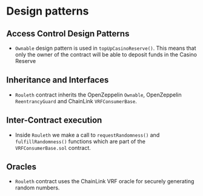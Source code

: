 # Design patterns

## Access Control Design Patterns

- `Ownable` design pattern is used in `topUpCasinoReserve()`. This means that only the owner of the contract will be able to deposit funds in the Casino Reserve

## Inheritance and Interfaces

- `Rouleth` contract inherits the OpenZeppelin `Ownable`, OpenZeppelin `ReentrancyGuard` and ChainLink `VRFConsumerBase`.

## Inter-Contract execution

- Inside `Rouleth` we make a call to `requestRandomness()` and `fulfillRandomness()` functions which are part of the `VRFConsumerBase.sol` contract.

## Oracles

- `Rouleth` contract uses the ChainLink VRF oracle for securely generating random numbers.